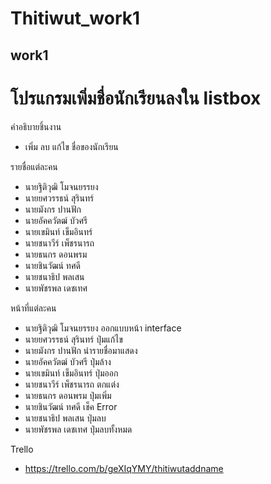 # Thitiwut_work1
work1
-
# โปรแกรมเพิ่มชื่อนักเรียนลงใน listbox

คำอธิบายชิ้นงาน
- เพิ่ม ลบ แก้ไข ชื่อของนักเรียน

รายชื่อแต่ละคน
- นายฐิติวุฒิ โมจนยรรยง
- นายยศวรรธน์ สุรินทร์
- นายมังกร ปานฟัก
- นายอัคควัตฒ์ บัวศรี
- นายเขมินท์ เข็มอินทร์
- นายชนาวีร์ เพ็ชรนารถ
- นายธนกร ดอนพรม
- นายชินวัฒน์ ทศดี
- นายชนาธิป พลเสน
- นายพัชรพล เดชเทศ 

หน้าที่แต่ละคน
- นายฐิติวุฒิ โมจนยรรยง ออกแบบหน้า interface
- นายยศวรรธน์ สุรินทร์ ปุ่มแก้ไข
- นายมังกร ปานฟัก นำรายชื่อมาแสดง
- นายอัคควัตฒ์ บัวศรี ปุ่มล้าง
- นายเขมินท์ เข็มอินทร์ ปุ่มออก
- นายชนาวีร์ เพ็ชรนารถ ตกแต่ง
- นายธนกร ดอนพรม ปุ่มเพิ่ม
- นายชินวัฒน์ ทศดี เช็ค Error
- นายชนาธิป พลเสน ปุ่มลบ
- นายพัชรพล เดชเทศ ปุ่มลบทั้งหมด

Trello
- https://trello.com/b/geXIqYMY/thitiwutaddname
